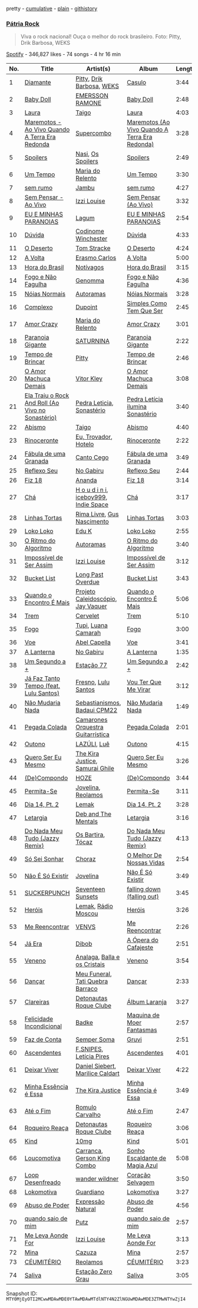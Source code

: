 pretty - [cumulative](/playlists/cumulative/37i9dQZF1DX2nd8BSnFnzT.md) - [plain](/playlists/plain/37i9dQZF1DX2nd8BSnFnzT) - [githistory](https://github.githistory.xyz/mackorone/spotify-playlist-archive/blob/main/playlists/plain/37i9dQZF1DX2nd8BSnFnzT)

### [Pátria Rock](https://open.spotify.com/playlist/37i9dQZF1DX2nd8BSnFnzT)

> Viva o rock nacional! Ouça o melhor do rock brasileiro\. Foto: Pitty, Drik Barbosa, WEKS

[Spotify](https://open.spotify.com/user/spotify) - 346,827 likes - 74 songs - 4 hr 16 min

| No. | Title | Artist(s) | Album | Length |
|---|---|---|---|---|
| 1 | [Diamante](https://open.spotify.com/track/7axJf0rBRxyTk397LbJpTt) | [Pitty](https://open.spotify.com/artist/2dmQ0vMD3THLMcz7DsvfaT), [Drik Barbosa](https://open.spotify.com/artist/1VJZvjGu80pBwk0qeJz8ZR), [WEKS](https://open.spotify.com/artist/4v157m8UraCNRXlW8wpkRN) | [Casulo](https://open.spotify.com/album/3vw9NeHgpbpHjc0Wxy78dl) | 3:44 |
| 2 | [Baby Doll](https://open.spotify.com/track/7qt6r6TLB2UXT5T8yx0lcQ) | [EMERSSON RAMONE](https://open.spotify.com/artist/2A1JVXoWmLbwZektToFz5V) | [Baby Doll](https://open.spotify.com/album/0FbgpvCJvyBdUWfqVHI4Xf) | 2:48 |
| 3 | [Laura](https://open.spotify.com/track/0mVzzMNdJfTQA4WSOt0Zlb) | [Taigo](https://open.spotify.com/artist/0mS8emPKSszolKVZVR9fO8) | [Laura](https://open.spotify.com/album/5Pg8NItOkY9qaW0nDqca40) | 4:03 |
| 4 | [Maremotos \- Ao Vivo Quando A Terra Era Redonda](https://open.spotify.com/track/6PuDWQvcwl55r3yVJRjgMF) | [Supercombo](https://open.spotify.com/artist/73HkjgziMO6I83vFOS8mo1) | [Maremotos \(Ao Vivo Quando A Terra Era Redonda\)](https://open.spotify.com/album/4iK4k80Au5YG4NIEHPZs43) | 3:28 |
| 5 | [Spoilers](https://open.spotify.com/track/1dvutwpbpitL6z4RzYDygC) | [Nasi](https://open.spotify.com/artist/7HJkYWzMCiXIJEHserfc0Z), [Os Spoilers](https://open.spotify.com/artist/1k6BAtf7c3dMFNOVQxFTAA) | [Spoilers](https://open.spotify.com/album/0JeLSp5jmrzrpjQgO5QJ8D) | 2:49 |
| 6 | [Um Tempo](https://open.spotify.com/track/4ILAax50Qp9kwcwBM0NBkO) | [Maria do Relento](https://open.spotify.com/artist/2ZJAUr36IZp6pSiegYWRJP) | [Um Tempo](https://open.spotify.com/album/05aOvLoWx7xOIrnomiqCeV) | 3:30 |
| 7 | [sem rumo](https://open.spotify.com/track/5dK4KjIqd60Y0W3rivvSgP) | [Jambu](https://open.spotify.com/artist/5cKYzOJ8HSM7eKSP3FkvVX) | [sem rumo](https://open.spotify.com/album/4Y9ZIUWf8hnvsMi5GAyUVf) | 4:27 |
| 8 | [Sem Pensar \- Ao Vivo](https://open.spotify.com/track/4B8ZYIPUh7YKNrYpzb8TLo) | [Izzi Louise](https://open.spotify.com/artist/7IKyfB7CQfU6tgv6c4iwnV) | [Sem Pensar \(Ao Vivo\)](https://open.spotify.com/album/6MOUKlQW1Qslv0uTPIn9fX) | 3:32 |
| 9 | [EU E MINHAS PARANOIAS](https://open.spotify.com/track/53ylj8tXCrgUMeaYH1Pqwb) | [Lagum](https://open.spotify.com/artist/5D56dZmhE9DgT01XixdHiD) | [EU E MINHAS PARANOIAS](https://open.spotify.com/album/6whjB8ocTRso6tuTNdhDtc) | 2:54 |
| 10 | [Dúvida](https://open.spotify.com/track/0k3EZCbCi8iZwi9RKytLZT) | [Codinome Winchester](https://open.spotify.com/artist/0oxzuDPaVqVeGDKQfp36QZ) | [Dúvida](https://open.spotify.com/album/5ofKjhI9gC78JmdlQNRQ05) | 4:33 |
| 11 | [O Deserto](https://open.spotify.com/track/0jY5AGKcDDZrxMM0Qhc5Y9) | [Tom Stracke](https://open.spotify.com/artist/01amAKKi7P0TRAf0tC0Ert) | [O Deserto](https://open.spotify.com/album/6M6p08pN0zbXQO03GrIEXh) | 4:24 |
| 12 | [A Volta](https://open.spotify.com/track/1MyWIvkVvahDc7ifLKG8iZ) | [Erasmo Carlos](https://open.spotify.com/artist/6cHQUDAPGKRE2NbVjBlOcz) | [A Volta](https://open.spotify.com/album/29RHpQagn2LRkxffMEPQdb) | 5:00 |
| 13 | [Hora do Brasil](https://open.spotify.com/track/1oFIcBntvDjPU1tZ0yNYIN) | [Notívagos](https://open.spotify.com/artist/0llzGPxlorxbuUUwg04Emr) | [Hora do Brasil](https://open.spotify.com/album/73UFcMw5mHNqu682gX6vqx) | 3:15 |
| 14 | [Fogo e Não Fagulha](https://open.spotify.com/track/4h6GdLcFT8JvmUMUrfaCsr) | [Genomma](https://open.spotify.com/artist/5r5pqAi92RZNyAcmiEccjv) | [Fogo e Não Fagulha](https://open.spotify.com/album/4Mj69iXq7ghsdv4pBSsiHX) | 4:36 |
| 15 | [Nóias Normais](https://open.spotify.com/track/152RBkawH7f1tYkMaHZ5Ac) | [Autoramas](https://open.spotify.com/artist/6IwPtS5L4cV9yCB66mhheZ) | [Nóias Normais](https://open.spotify.com/album/5LEpx272eqxABbGxbYDLxL) | 3:28 |
| 16 | [Complexo](https://open.spotify.com/track/2u3a7VO5uB9xQlycZj1FOh) | [Dupoint](https://open.spotify.com/artist/54GML44bZteHh8aoqc644G) | [Simples Como Tem Que Ser](https://open.spotify.com/album/0WkYLnLlNroMfXDltInQJb) | 2:45 |
| 17 | [Amor Crazy](https://open.spotify.com/track/1IrycH2mqyBvpLKBRYpaBw) | [Maria do Relento](https://open.spotify.com/artist/2ZJAUr36IZp6pSiegYWRJP) | [Amor Crazy](https://open.spotify.com/album/6y6xzCuGIaUglvlKWeuVw7) | 3:01 |
| 18 | [Paranoia Gigante](https://open.spotify.com/track/0tt3xMFyE29zsNT0GIWKB0) | [SATURNINA](https://open.spotify.com/artist/2GEY6XAAi3IAdh49K6oE5z) | [Paranoia Gigante](https://open.spotify.com/album/2rFlV9QEHKscbrr8HbKRTO) | 2:22 |
| 19 | [Tempo de Brincar](https://open.spotify.com/track/6cLVxeHljKgjD1mQ75QKhp) | [Pitty](https://open.spotify.com/artist/2dmQ0vMD3THLMcz7DsvfaT) | [Tempo de Brincar](https://open.spotify.com/album/6Mx3z11ITwsYgfCRdYFo0b) | 2:46 |
| 20 | [O Amor Machuca Demais](https://open.spotify.com/track/1b6M0tk69Qrcz8lxHpU82U) | [Vitor Kley](https://open.spotify.com/artist/4FGcERJWMg8ENOLixwF71U) | [O Amor Machuca Demais](https://open.spotify.com/album/2FVmfh4CBS9MnwDaXvBCwB) | 3:08 |
| 21 | [Ela Traiu o Rock And Roll \(Ao Vivo no Sonastério\)](https://open.spotify.com/track/5GhZ6FWfK82xnQWc5qX9en) | [Pedra Leticia](https://open.spotify.com/artist/3RizejcAkXH07quZqFCtpU), [Sonastério](https://open.spotify.com/artist/0NTc2g91fsvvAoAgUXMUmW) | [Pedra Letícia ilumina Sonastério](https://open.spotify.com/album/5H7T27oIJGXx9JX7GwOkIR) | 3:40 |
| 22 | [Abismo](https://open.spotify.com/track/1tn7xftRY7vRGqElMEJaE0) | [Taigo](https://open.spotify.com/artist/0mS8emPKSszolKVZVR9fO8) | [Abismo](https://open.spotify.com/album/4slCnOvaFhfeo0Qy3AZEMt) | 4:40 |
| 23 | [Rinoceronte](https://open.spotify.com/track/6NEOZ30uXiSutCh3ax2KE3) | [Eu, Trovador](https://open.spotify.com/artist/5UoJcZMaNYTNDVwKyEJi88), [Hotelo](https://open.spotify.com/artist/11LYUBREaqNaJcruqe26lH) | [Rinoceronte](https://open.spotify.com/album/0PcIqZqVzfpPfUNgw39tJe) | 2:22 |
| 24 | [Fábula de uma Granada](https://open.spotify.com/track/4OdsxenDbioHIBtVH0jNow) | [Canto Cego](https://open.spotify.com/artist/6QTbpmAmWmgLk7O1cZlXin) | [Fábula de uma Granada](https://open.spotify.com/album/3TX34giAZUWsHL3rQOMPtK) | 3:49 |
| 25 | [Reflexo Seu](https://open.spotify.com/track/3b9xRFmxKdgQJ5ZPE4fQ3t) | [No Gabiru](https://open.spotify.com/artist/7ohOiUqAS7HaDCUxK01Oty) | [Reflexo Seu](https://open.spotify.com/album/718bI7cLHTkK828iVocemo) | 2:44 |
| 26 | [Fiz 18](https://open.spotify.com/track/5n1AS1Oea32B0HyXrEGArz) | [Ananda](https://open.spotify.com/artist/2TqXAXuNUnnzzCTuAs5DX5) | [Fiz 18](https://open.spotify.com/album/3B803upCKgO5My70u4J7sK) | 3:14 |
| 27 | [Chá](https://open.spotify.com/track/4GaUS9fESqZsMdk7aqnexu) | [H o u d i n i](https://open.spotify.com/artist/2xysuV21VYh93dle4QZq7T), [iceboy999](https://open.spotify.com/artist/1PK0jb0W4nrxZItuuCUwXK), [Indie Space](https://open.spotify.com/artist/0W1Rb8JlinMAExLtluwWxr) | [Chá](https://open.spotify.com/album/4gSJ0HsE10n2Ci2nDfg9kg) | 3:17 |
| 28 | [Linhas Tortas](https://open.spotify.com/track/1qjYklU5mEi4HEsTZ76hJ5) | [Rima Livre](https://open.spotify.com/artist/7n46rJt7U9xXm5bZ9siy6h), [Gus Nascimento](https://open.spotify.com/artist/2WeX0MjSzcLnqnZbbskV9q) | [Linhas Tortas](https://open.spotify.com/album/19R6WFL5S185IDKDVFBBqh) | 3:03 |
| 29 | [Loko Loko](https://open.spotify.com/track/0RfgvHqnKmK24eGTc94pWy) | [Edu K](https://open.spotify.com/artist/5EAKL3hlm7BXhUTUibDIUK) | [Loko Loko](https://open.spotify.com/album/6EspF4BzCcTvYeSJvgJFjY) | 2:55 |
| 30 | [O Ritmo do Algoritmo](https://open.spotify.com/track/3S4bzlWq0v0opO2kqw5Z1D) | [Autoramas](https://open.spotify.com/artist/6IwPtS5L4cV9yCB66mhheZ) | [O Ritmo do Algoritmo](https://open.spotify.com/album/7i5stT2RY9HmuaBCHf8aox) | 3:40 |
| 31 | [Impossível de Ser Assim](https://open.spotify.com/track/2YRkVJ8oEfXME75J8DRsZh) | [Izzi Louise](https://open.spotify.com/artist/7IKyfB7CQfU6tgv6c4iwnV) | [Impossível de Ser Assim](https://open.spotify.com/album/6Z0DzOwJwVCUlMhfjsmJd2) | 3:12 |
| 32 | [Bucket List](https://open.spotify.com/track/3PK0Lww2PbK9K808Pd3vJx) | [Long Past Overdue](https://open.spotify.com/artist/0epGwikvhwBH94d18WBMgb) | [Bucket List](https://open.spotify.com/album/0n1EoMUN7d1ZrNvAjQIvH0) | 3:43 |
| 33 | [Quando o Encontro É Mais](https://open.spotify.com/track/5QA7rwtAFT2VsLwxhvS158) | [Projeto Caleidoscópio](https://open.spotify.com/artist/63RsGHmdmM2k3d9jtnMFEW), [Jay Vaquer](https://open.spotify.com/artist/7LSLnoj6uCCnE2TJ1G6kvw) | [Quando o Encontro É Mais](https://open.spotify.com/album/4UHW7w22v7Za7oCU5Quooq) | 5:06 |
| 34 | [Trem](https://open.spotify.com/track/1nRjROWexBREzWAMz0KgEu) | [Cervelet](https://open.spotify.com/artist/3Gv0vk0aGh74t85STB90ak) | [Trem](https://open.spotify.com/album/6DUBL8znMB5eXC9NVbZ04t) | 5:10 |
| 35 | [Fogo](https://open.spotify.com/track/7Kc15L2oRnfWeEnfvWP65G) | [Tupi](https://open.spotify.com/artist/4VPfdVmQ3Lm86SOPgaCsCf), [Luana Camarah](https://open.spotify.com/artist/6xm9J4N1mGbGydqfeRZH7G) | [Fogo](https://open.spotify.com/album/2kD4GctDeUz1nOafrctm5r) | 3:00 |
| 36 | [Voe](https://open.spotify.com/track/4auuWHV7lGdaYLRrCACoeT) | [Abel Capella](https://open.spotify.com/artist/6sC9qbOTdfboHJIWQF3lkw) | [Voe](https://open.spotify.com/album/7fdN4LLQLWYveuG4Mrcalp) | 3:41 |
| 37 | [A Lanterna](https://open.spotify.com/track/61xLUyCTm7FVbzQUO7ihg6) | [No Gabiru](https://open.spotify.com/artist/7ohOiUqAS7HaDCUxK01Oty) | [A Lanterna](https://open.spotify.com/album/2wv7RXiKwdUu4si362Dj3P) | 1:35 |
| 38 | [Um Segundo a +](https://open.spotify.com/track/73JqxNvW3ZHv2TcTI1kh6q) | [Estação 77](https://open.spotify.com/artist/3upWS8cr9YTI656ZTuwUem) | [Um Segundo a +](https://open.spotify.com/album/6eNgn576a5qQmsMMGXssL2) | 2:42 |
| 39 | [Já Faz Tanto Tempo \(feat\. Lulu Santos\)](https://open.spotify.com/track/6oJKXZAUQw5tdEw71Xkdvu) | [Fresno](https://open.spotify.com/artist/2sFXe6NbmT3k7Qy4N8fE7f), [Lulu Santos](https://open.spotify.com/artist/0A1oy7PC7fdzURgaLaWkL1) | [Vou Ter Que Me Virar](https://open.spotify.com/album/3u7npFweylUn5ETUvkQaoH) | 3:12 |
| 40 | [Não Mudaria Nada](https://open.spotify.com/track/3hveh8lEmqaYjVoQAxpARe) | [Sebastianismos](https://open.spotify.com/artist/2L5ae8GHw7eJ0u4f331o4R), [Badaui CPM22](https://open.spotify.com/artist/3Qv5O95hn0ZxnBrshQCEZ5) | [Não Mudaria Nada](https://open.spotify.com/album/7fojJw1mlHS6wFLUg5mEF3) | 1:49 |
| 41 | [Pegada Colada](https://open.spotify.com/track/0iQCjbuMMyeOCZtnKJcdQu) | [Camarones Orquestra Guitarrística](https://open.spotify.com/artist/1lgCw7strGg0tVjf13Ou4Q) | [Pegada Colada](https://open.spotify.com/album/04siOqdLoFOK4eUyA1FacT) | 2:01 |
| 42 | [Outono](https://open.spotify.com/track/0oD08rD3TriDPXQYFOISKt) | [LAZÚLI](https://open.spotify.com/artist/5IilR9x7kwVvC9MkAnprVP), [Luê](https://open.spotify.com/artist/38i2aXHzKEjmiKRH20Wlgj) | [Outono](https://open.spotify.com/album/4cm6Omv3PJEVPQmQmjrNfz) | 4:15 |
| 43 | [Quero Ser Eu Mesmo](https://open.spotify.com/track/4KRdoq2lJw8dKg9QvJkx07) | [The Kira Justice](https://open.spotify.com/artist/0h00Bh6AN0E9SOnMVInpcN), [Samurai Ghile](https://open.spotify.com/artist/3kSm6WL86cVmLKLTFS3G6N) | [Quero Ser Eu Mesmo](https://open.spotify.com/album/04YbltMjXDT4Kmv07nbxXO) | 3:26 |
| 44 | [\(De\)Compondo](https://open.spotify.com/track/4XoZgHircnTj5lssYHZuCH) | [HOZE](https://open.spotify.com/artist/2CIUcv8pXYRUuU4Z5IvelB) | [\(De\)Compondo](https://open.spotify.com/album/3Q4UvfGokdFcKVxtRA24xn) | 3:44 |
| 45 | [Permita\-Se](https://open.spotify.com/track/0TulXMy4nmEKaSIHOyKTtL) | [Jovelina](https://open.spotify.com/artist/3rP3sEmSvjXrlZzcujVzEY), [Reolamos](https://open.spotify.com/artist/00fzvFKe5X1o9J6sIQwFxq) | [Permita\-Se](https://open.spotify.com/album/47SsyEFkXO3mBEYHPkmsl2) | 3:11 |
| 46 | [Dia 14, Pt\. 2](https://open.spotify.com/track/6PYmytp7n49OwoC6T2gsuj) | [Lemak](https://open.spotify.com/artist/1DCcKAbUBRbTURZ6x8A7qx) | [Dia 14, Pt\. 2](https://open.spotify.com/album/597wL7HG0FMUntbLLM9ZGp) | 3:28 |
| 47 | [Letargia](https://open.spotify.com/track/3mHsHbu0pBObm4PIO2etwK) | [Deb and The Mentals](https://open.spotify.com/artist/3adFOhZcvNnHWUSe7YwYvf) | [Letargia](https://open.spotify.com/album/3VXvMsoLDtXaGsq4JcwRlR) | 3:16 |
| 48 | [Do Nada Meu Tudo \(Jazzy Remix\)](https://open.spotify.com/track/5NNfVECIso4FnM0UnTYL5l) | [Os Bartira](https://open.spotify.com/artist/3xXG7d3Coe0jSFY5GNSm9w), [Tócaz](https://open.spotify.com/artist/2FMDbxdZ3FlMXC62BOebiQ) | [Do Nada Meu Tudo \(Jazzy Remix\)](https://open.spotify.com/album/797f5H1drLlLL7UJUG7DSD) | 4:13 |
| 49 | [Só Sei Sonhar](https://open.spotify.com/track/7rvqdkHOXdSqZXaMHctNly) | [Choraz](https://open.spotify.com/artist/2DRAfmuc82dxMgHmkKaBGg) | [O Melhor De Nossas Vidas](https://open.spotify.com/album/05SpB7CONVVtt0VosXk0nh) | 2:54 |
| 50 | [Não É Só Existir](https://open.spotify.com/track/2yqqf8Xa2oEPnRemRS5jsD) | [Jovelina](https://open.spotify.com/artist/3rP3sEmSvjXrlZzcujVzEY) | [Não É Só Existir](https://open.spotify.com/album/5o4HjtKdN8PXhdfMAJOFcn) | 3:49 |
| 51 | [SUCKERPUNCH](https://open.spotify.com/track/2rQHFSh3RDxjgAPv5Iiv8M) | [Seventeen Sunsets](https://open.spotify.com/artist/6AcY1a52SmTceyc9D5THcT) | [falling down \(falling out\)](https://open.spotify.com/album/5ngaI9j92OqREwOl6QglzT) | 3:45 |
| 52 | [Heróis](https://open.spotify.com/track/01OpgNtN21P2nqUMTkRwN0) | [Lemak](https://open.spotify.com/artist/1DCcKAbUBRbTURZ6x8A7qx), [Rádio Moscou](https://open.spotify.com/artist/31VICQtQGiuRd39wIJTHPH) | [Heróis](https://open.spotify.com/album/1zruPtXvZdq143cxRar34i) | 3:26 |
| 53 | [Me Reencontrar](https://open.spotify.com/track/3wh1nOURrx9LhDZMTk1xiA) | [VENVS](https://open.spotify.com/artist/2ocUyV60vAnpvfuqszD3XG) | [Me Reencontrar](https://open.spotify.com/album/5nWYamBHJfYJ0BXXBKhszD) | 2:26 |
| 54 | [Já Era](https://open.spotify.com/track/0ggLzCM9ysHGpQOqIGXTAk) | [Dibob](https://open.spotify.com/artist/5unSnRQbVY6bEHkfNfgX5R) | [A Ópera do Cafajeste](https://open.spotify.com/album/5V9eqVMJmdwb7lsV1gejyv) | 2:51 |
| 55 | [Veneno](https://open.spotify.com/track/5JcRGsmaV5nBVp3TiyqdlO) | [Analaga](https://open.spotify.com/artist/4LTPxLxjiT5pzYd5WZAR3v), [Balla e os Cristais](https://open.spotify.com/artist/3FGzyFpLecpQSUzx46x6h0) | [Veneno](https://open.spotify.com/album/5X6ItCVdeZvBugR9j0P8GM) | 3:54 |
| 56 | [Dançar](https://open.spotify.com/track/2JG7LWyNbkzm7GPRf3iXoC) | [Meu Funeral](https://open.spotify.com/artist/6GEXLxhbbkxEeYkL9sl64X), [Tati Quebra Barraco](https://open.spotify.com/artist/3CuWYvDpKC3HVLru1CPGts) | [Dançar](https://open.spotify.com/album/564oeyEGIGpUB3ooaeb0ee) | 2:33 |
| 57 | [Clareiras](https://open.spotify.com/track/3XHQg2a9HX7S7IKV6onG9A) | [Detonautas Roque Clube](https://open.spotify.com/artist/5AlUDdksfPP7l4Qm22MJA9) | [Álbum Laranja](https://open.spotify.com/album/7G30oNPOHYPSGe2Fb9L7PB) | 3:27 |
| 58 | [Felicidade Incondicional](https://open.spotify.com/track/4Z8rC1M3Nlx0vBU9APoXCl) | [Badke](https://open.spotify.com/artist/685NLh885gHlnqYavNxEYB) | [Maquina de Moer Fantasmas](https://open.spotify.com/album/3wEOHIUp6qIZP5hC3N9jyj) | 2:57 |
| 59 | [Faz de Conta](https://open.spotify.com/track/1x9ju4mkT62vO9Or2uYaZm) | [Semper Soma](https://open.spotify.com/artist/60K0uUrtD8URP61lvdDYpv) | [Gruvi](https://open.spotify.com/album/6K4WxH4d1nWUSxk6Wlr84J) | 2:51 |
| 60 | [Ascendentes](https://open.spotify.com/track/0qJ70E2ggIb6A8uDlEC74z) | [F.SNIPES](https://open.spotify.com/artist/2zkkcqSOV93FZWByPXib5Z), [Letícia Pires](https://open.spotify.com/artist/7H0bBsLZADZFnW56qV4lJh) | [Ascendentes](https://open.spotify.com/album/2wTH6v5nCl286AfNLeLQZn) | 4:01 |
| 61 | [Deixar Viver](https://open.spotify.com/track/62mO6x70dol2LOiTGR8GvK) | [Daniel Siebert](https://open.spotify.com/artist/1FXr5LmmIsKw0CvMP9OgR4), [Marilice Caldart](https://open.spotify.com/artist/1880UjmsktmnsggwPbpC4Y) | [Deixar Viver](https://open.spotify.com/album/38lIRym65wLQtPHIN5Z9lO) | 4:22 |
| 62 | [Minha Essência é Essa](https://open.spotify.com/track/1nfY3lPdBRWKpcUD0IIes8) | [The Kira Justice](https://open.spotify.com/artist/0h00Bh6AN0E9SOnMVInpcN) | [Minha Essência é Essa](https://open.spotify.com/album/7BhRjF9uhRpzx6qgpXVeRm) | 3:49 |
| 63 | [Até o Fim](https://open.spotify.com/track/7AAuFdDAEhvCXmmebu9mDQ) | [Romulo Carvalho](https://open.spotify.com/artist/2XdI20Vo2AXhYWhBskPGUM) | [Até o Fim](https://open.spotify.com/album/3S02qnCrBAmmF7dv6AQH9l) | 2:47 |
| 64 | [Roqueiro Reaça](https://open.spotify.com/track/2hFtbTCu2KfmqEb6UQl3Cn) | [Detonautas Roque Clube](https://open.spotify.com/artist/5AlUDdksfPP7l4Qm22MJA9) | [Roqueiro Reaça](https://open.spotify.com/album/1Dn3XMgCSJM8gVuUCxrj9b) | 3:06 |
| 65 | [Kind](https://open.spotify.com/track/5knlppPUmTNFVkTul5EjnI) | [10mg](https://open.spotify.com/artist/6QjMOUyw2ZgPM5mIB61PF6) | [Kind](https://open.spotify.com/album/3EmC0PchFOT5eRyXIvy8N2) | 5:01 |
| 66 | [Loucomotiva](https://open.spotify.com/track/0yTGD2iMd3KUUmqg5QjUAo) | [Carranca](https://open.spotify.com/artist/5Bcf6iX36RZxTbud6uAY8Y), [Gerson King Combo](https://open.spotify.com/artist/3CSl34BLWfN5YQrmjtfQ9j) | [Sonho Escaldante de Magia Azul](https://open.spotify.com/album/1Wrxh1nyH4GXVQQvoITL8d) | 5:08 |
| 67 | [Loop Desenfreado](https://open.spotify.com/track/2grJWrsh54IvdPYGqWx2dR) | [wander wildner](https://open.spotify.com/artist/3kkd2ywd7eR5uPocPzTwFE) | [Coração Selvagem](https://open.spotify.com/album/5vCpfmm5KIBS88YaFDBYig) | 3:50 |
| 68 | [Lokomotiva](https://open.spotify.com/track/05DhuwsPHee1zlLGW503px) | [Guardiano](https://open.spotify.com/artist/6WSMjme2NEP1NtPiq1Vbrq) | [Lokomotiva](https://open.spotify.com/album/6HGbCFNeH3fcX7Vrse9vXG) | 3:27 |
| 69 | [Abuso de Poder](https://open.spotify.com/track/3D36cD2XCe20jJgUb7NgH6) | [Expressão Natural](https://open.spotify.com/artist/6juomSRQSBzAbY4zQARLcM) | [Abuso de Poder](https://open.spotify.com/album/2OaWVGoV0DUMOcvPLVy8V6) | 4:56 |
| 70 | [quando saio de mim](https://open.spotify.com/track/0hOuuzrPqTTCAlKZIprcGf) | [Putz](https://open.spotify.com/artist/56HkciUnJHwVdl5yNQpIeb) | [quando saio de mim](https://open.spotify.com/album/4R9lTGeQuoDnhKxTRcHWod) | 2:57 |
| 71 | [Me Leva Aonde For](https://open.spotify.com/track/7A1WUVon3M5EvKArn6cYFX) | [Izzi Louise](https://open.spotify.com/artist/7IKyfB7CQfU6tgv6c4iwnV) | [Me Leva Aonde For](https://open.spotify.com/album/1StJM4HkWcpmH8cnWCPCnN) | 3:13 |
| 72 | [Mina](https://open.spotify.com/track/4YeJk4DpwDJmUIblg5uIMf) | [Cazuza](https://open.spotify.com/artist/1PwOU6fFbmaGkK3wkbb8fU) | [Mina](https://open.spotify.com/album/3b37659m8j3fvRca3zrjAX) | 2:57 |
| 73 | [CÉUMITÉRIO](https://open.spotify.com/track/0KW0jKVnoOWCuEpJBqoFWI) | [Reolamos](https://open.spotify.com/artist/00fzvFKe5X1o9J6sIQwFxq) | [CÉUMITÉRIO](https://open.spotify.com/album/5R9UWzUQZFgjbDELvZTVSI) | 3:23 |
| 74 | [Saliva](https://open.spotify.com/track/4xwkJDaKGgaztPXhFyKIKM) | [Estação Zero Grau](https://open.spotify.com/artist/2bjH8IyekLPxn7zR7WDwGO) | [Saliva](https://open.spotify.com/album/5vEkuDru6v0kBVQXtDWRYu) | 3:05 |

Snapshot ID: `MTY0MjEyOTI2MCwwMDAwMDE0YTAwMDAwMTdlNTY4N2ZlNGUwMDAwMDE3ZTMwNTYwZjI4`